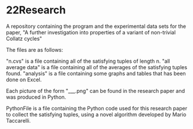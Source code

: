# 22Research
A repository containing the program and the experimental data sets for the paper, "A further investigation into properties of a variant of non-trivial Collatz cycles"

The files are as follows:

"n.cvs" is a file containing all of the satisfying tuples of length n.
"all average data" is a file containing all of the averages of the satisfying tuples found.
"analysis" is a file containing some graphs and tables that has been done on Excel.

Each picture of the form "___.png" can be found in the research paper and was produced in Python.

PythonFile is a file containing the Python code used for this research paper to collect the satisfying tuples, using a novel algorithm developed by Mario Taccarelli.
